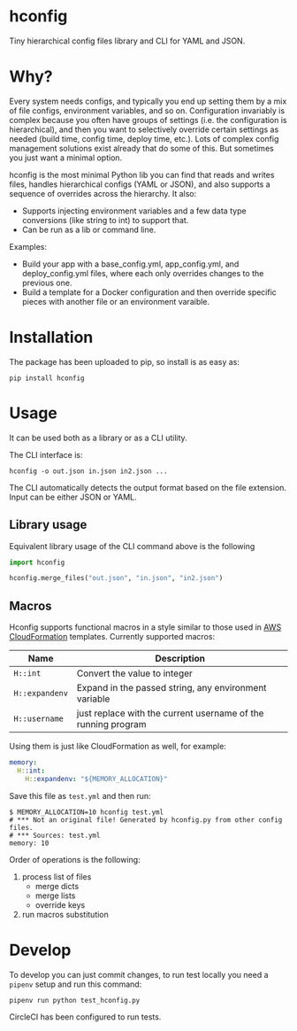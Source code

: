 # hconfig

Tiny hierarchical config files library and CLI for YAML and JSON.

# Why?

Every system needs configs, and typically you end up setting them by a mix of file
configs, environment variables, and so on.
Configuration invariably is complex because you often have groups of settings (i.e.
the configuration is hierarchical), and then you want to selectively override certain
settings as needed (build time, config time, deploy time, etc.). Lots of complex config
management solutions exist already that do some of this.
But sometimes you just want a minimal option.

hconfig is the most minimal Python lib you can find that reads and writes files, handles
hierarchical configs (YAML or JSON), and also supports a sequence of overrides across the
hierarchy. It also:

- Supports injecting environment variables and a few data type conversions (like string to
  int) to support that.
- Can be run as a lib or command line.

Examples:

- Build your app with a base_config.yml, app_config.yml, and deploy_config.yml files, where
  each only overrides changes to the previous one.
- Build a template for a Docker configuration and then override specific pieces with another
  file or an environment varaible.

# Installation

The package has been uploaded to pip, so install is as easy as:

    pip install hconfig

# Usage

It can be used both as a library or as a CLI utility.

The CLI interface is:

    hconfig -o out.json in.json in2.json ...

The CLI automatically detects the output format based on the file extension.
Input can be either JSON or YAML.

## Library usage

Equivalent library usage of the CLI command above is the following

```python
import hconfig

hconfig.merge_files("out.json", "in.json", "in2.json")
```

## Macros

Hconfig supports functional macros in a style similar to those used in [AWS CloudFormation](https://docs.aws.amazon.com/AWSCloudFormation/latest/UserGuide/intrinsic-function-reference.html) templates. Currently supported macros:

| Name           | Description                                                   |
| -------------- | ------------------------------------------------------------- |
| `H::int`       | Convert the value to integer                                  |
| `H::expandenv` | Expand in the passed string, any environment variable         |
| `H::username`  | just replace with the current username of the running program |

Using them is just like CloudFormation as well, for example:

```yaml
memory:
  H::int:
    H::expandenv: "${MEMORY_ALLOCATION}"
```

Save this file as `test.yml` and then run:

```
$ MEMORY_ALLOCATION=10 hconfig test.yml
# *** Not an original file! Generated by hconfig.py from other config files.
# *** Sources: test.yml
memory: 10
```

Order of operations is the following:

1. process list of files
   - merge dicts
   - merge lists
   - override keys
1. run macros substitution

# Develop

To develop you can just commit changes, to run test locally you need a `pipenv` setup and run
this command:

    pipenv run python test_hconfig.py

CircleCI has been configured to run tests.

